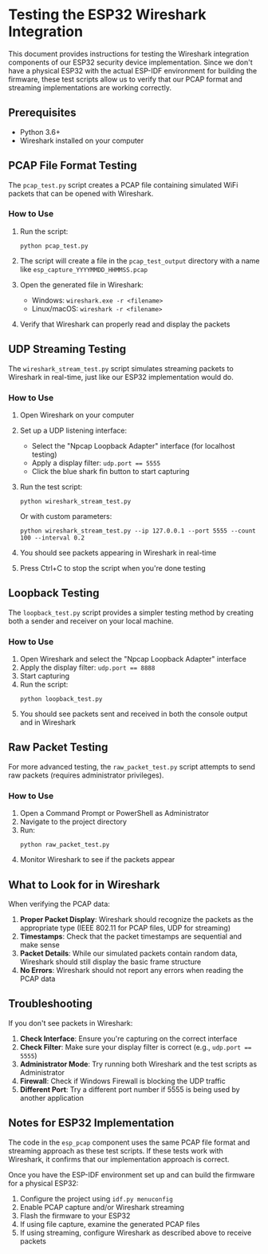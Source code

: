 # Testing the ESP32 Wireshark Integration

This document provides instructions for testing the Wireshark integration components of our ESP32 security device implementation. Since we don't have a physical ESP32 with the actual ESP-IDF environment for building the firmware, these test scripts allow us to verify that our PCAP format and streaming implementations are working correctly.

## Prerequisites

- Python 3.6+
- Wireshark installed on your computer

## PCAP File Format Testing

The `pcap_test.py` script creates a PCAP file containing simulated WiFi packets that can be opened with Wireshark.

### How to Use

1. Run the script:
   ```
   python pcap_test.py
   ```

2. The script will create a file in the `pcap_test_output` directory with a name like `esp_capture_YYYYMMDD_HHMMSS.pcap`

3. Open the generated file in Wireshark:
   - Windows: `wireshark.exe -r <filename>`
   - Linux/macOS: `wireshark -r <filename>`

4. Verify that Wireshark can properly read and display the packets

## UDP Streaming Testing

The `wireshark_stream_test.py` script simulates streaming packets to Wireshark in real-time, just like our ESP32 implementation would do.

### How to Use

1. Open Wireshark on your computer

2. Set up a UDP listening interface:
   - Select the "Npcap Loopback Adapter" interface (for localhost testing)
   - Apply a display filter: `udp.port == 5555`
   - Click the blue shark fin button to start capturing

3. Run the test script:
   ```
   python wireshark_stream_test.py
   ```
   
   Or with custom parameters:
   ```
   python wireshark_stream_test.py --ip 127.0.0.1 --port 5555 --count 100 --interval 0.2
   ```

4. You should see packets appearing in Wireshark in real-time

5. Press Ctrl+C to stop the script when you're done testing

## Loopback Testing

The `loopback_test.py` script provides a simpler testing method by creating both a sender and receiver on your local machine.

### How to Use

1. Open Wireshark and select the "Npcap Loopback Adapter" interface
2. Apply the display filter: `udp.port == 8888`
3. Start capturing
4. Run the script:
   ```
   python loopback_test.py
   ```
5. You should see packets sent and received in both the console output and in Wireshark

## Raw Packet Testing

For more advanced testing, the `raw_packet_test.py` script attempts to send raw packets (requires administrator privileges).

### How to Use

1. Open a Command Prompt or PowerShell as Administrator
2. Navigate to the project directory
3. Run:
   ```
   python raw_packet_test.py
   ```
4. Monitor Wireshark to see if the packets appear

## What to Look for in Wireshark

When verifying the PCAP data:

1. **Proper Packet Display**: Wireshark should recognize the packets as the appropriate type (IEEE 802.11 for PCAP files, UDP for streaming)
2. **Timestamps**: Check that the packet timestamps are sequential and make sense
3. **Packet Details**: While our simulated packets contain random data, Wireshark should still display the basic frame structure
4. **No Errors**: Wireshark should not report any errors when reading the PCAP data

## Troubleshooting

If you don't see packets in Wireshark:

1. **Check Interface**: Ensure you're capturing on the correct interface
2. **Check Filter**: Make sure your display filter is correct (e.g., `udp.port == 5555`)
3. **Administrator Mode**: Try running both Wireshark and the test scripts as Administrator
4. **Firewall**: Check if Windows Firewall is blocking the UDP traffic
5. **Different Port**: Try a different port number if 5555 is being used by another application

## Notes for ESP32 Implementation

The code in the `esp_pcap` component uses the same PCAP file format and streaming approach as these test scripts. If these tests work with Wireshark, it confirms that our implementation approach is correct.

Once you have the ESP-IDF environment set up and can build the firmware for a physical ESP32:

1. Configure the project using `idf.py menuconfig`
2. Enable PCAP capture and/or Wireshark streaming
3. Flash the firmware to your ESP32
4. If using file capture, examine the generated PCAP files
5. If using streaming, configure Wireshark as described above to receive packets 